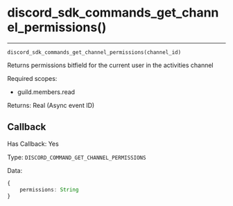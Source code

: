# discord_sdk_commands_get_channel_permissions()
---
`discord_sdk_commands_get_channel_permissions(channel_id)`

Returns permissions bitfield for the current user in the activities channel

Required scopes:
- guild.members.read

Returns: Real (Async event ID)

## Callback

Has Callback: Yes

Type: `DISCORD_COMMAND_GET_CHANNEL_PERMISSIONS`

Data:


```ts
{
    permissions: String
}
```
